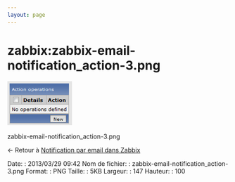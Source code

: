 ```yaml
---
layout: page
---
```


zabbix:zabbix-email-notification\_action-3.png
==============================================

[![zabbix-email-notification\_action-3.png](../../assets/media/zabbix/zabbix-email-notification_action-3.png@cache=&w=147&h=100 "zabbix-email-notification_action-3.png")](../../assets/media/zabbix/zabbix-email-notification_action-3.png@cache= "Afficher le fichier original")

zabbix-email-notification\_action-3.png

← Retour à [Notification par email dans
Zabbix](../../zabbix/zabbix-email-notification.html "zabbix:zabbix-email-notification")

Date:
:   2013/03/29 09:42
Nom de fichier:
:   zabbix-email-notification\_action-3.png
Format:
:   PNG
Taille:
:   5KB
Largeur:
:   147
Hauteur:
:   100

